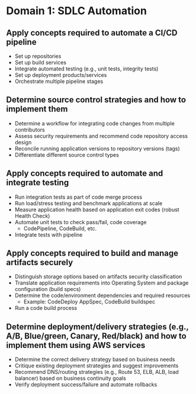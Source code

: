 # Domain 1: SDLC Automation

## Apply concepts required to automate a CI/CD pipeline
* Set up repositories
* Set up build services
* Integrate automated testing (e.g., unit tests, integrity tests)
* Set up deployment products/services
* Orchestrate multiple pipeline stages

## Determine source control strategies and how to implement them
* Determine a workflow for integrating code changes from multiple contributors
* Assess security requirements and recommend code repository access design
* Reconcile running application versions to repository versions (tags)
* Differentiate different source control types

## Apply concepts required to automate and integrate testing
* Run integration tests as part of code merge process
* Run load/stress testing and benchmark applications at scale
* Measure application health based on application exit codes (robust Health Check)
* Automate unit tests to check pass/fail, code coverage
  * CodePipeline, CodeBuild, etc.
* Integrate tests with pipeline

## Apply concepts required to build and manage artifacts securely
* Distinguish storage options based on artifacts security classification
* Translate application requirements into Operating System and package configuration (build specs)
* Determine the code/environment dependencies and required resources
  * Example: CodeDeploy AppSpec, CodeBuild buildspec
* Run a code build process

## Determine deployment/delivery strategies (e.g., A/B, Blue/green, Canary, Red/black) and how to implement them using AWS services
* Determine the correct delivery strategy based on business needs
* Critique existing deployment strategies and suggest improvements
* Recommend DNS/routing strategies (e.g., Route 53, ELB, ALB, load balancer) based on business continuity goals
* Verify deployment success/failure and automate rollbacks